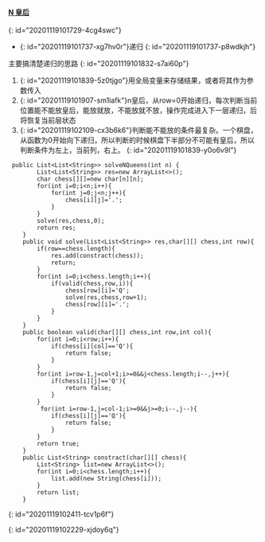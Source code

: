 #### [ N 皇后](https://leetcode-cn.com/problems/n-queens/)
{: id="20201119101729-4cg4swc"}

* {: id="20201119101737-xg7hv0r"}递归
{: id="20201119101737-p8wdkjh"}

主要搞清楚递归的思路
{: id="20201119101832-s7ai60p"}

1. {: id="20201119101839-5z0tjgo"}用全局变量来存储结果，或者将其作为参数传入
2. {: id="20201119101907-sm1iafk"}n皇后，从row=0开始递归，每次判断当前位置能不能放皇后，能放就放，不能放就不放，操作完成进入下一层递归，后将恢复当前层状态
3. {: id="20201119102109-cx3b6k6"}判断能不能放的条件最复杂。一个棋盘，从函数为0开始向下递归，所以判断的时候棋盘下半部分不可能有皇后，所以判断条件为左上，当前列，右上。
{: id="20201119101839-y0o6v9l"}

```
 public List<List<String>> solveNQueens(int n) {
        List<List<String>> res=new ArrayList<>();
        char chess[][]=new char[n][n];
        for(int i=0;i<n;i++){
            for(int j=0;j<n;j++){
                chess[i][j]='.';
            }
        }
        solve(res,chess,0);
        return res;
    }
    public void solve(List<List<String>> res,char[][] chess,int row){
        if(row==chess.length){
            res.add(constract(chess));
            return;
        }
        for(int i=0;i<chess.length;i++){
            if(valid(chess,row,i)){
                chess[row][i]='Q';
                solve(res,chess,row+1);
                chess[row][i]='.';
            }
        }
    }
    public boolean valid(char[][] chess,int row,int col){
        for(int i=0;i<row;i++){
            if(chess[i][col]=='Q'){
                return false;
            }
        }
        for(int i=row-1,j=col+1;i>=0&&j<chess.length;i--,j++){
            if(chess[i][j]=='Q'){
                return false;
            }
        }
         for(int i=row-1,j=col-1;i>=0&&j>=0;i--,j--){
            if(chess[i][j]=='Q'){
                return false;
            }
        }
        return true;
    }
    public List<String> constract(char[][] chess){
        List<String> list=new ArrayList<>();
        for(int i=0;i<chess.length;i++){
            list.add(new String(chess[i]));
        }
        return list;
    }
```
{: id="20201119102411-tcv1p6f"}

{: id="20201119102229-xjdoy6q"}
